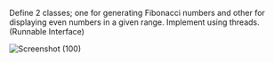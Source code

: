 Define 2 classes; one for generating Fibonacci numbers and other for displaying even numbers in a given range. Implement using threads. (Runnable Interface)

![Screenshot (100)](https://user-images.githubusercontent.com/80004492/133686220-92ddec2e-58a6-46da-bcb5-46b7dd273ea3.png)
